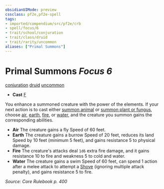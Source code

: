 ```yaml
---
obsidianUIMode: preview
cssclass: pf2e,pf2e-spell
tags:
- imported/compendium/src/pf2e/crb
- spell/focus/6
- trait/school/conjuration
- trait/class/druid
- trait/rarity/uncommon
aliases: ["Primal Summons"]
---
```

# Primal Summons *Focus 6*   
[conjuration](conjuration.md)  [druid](rules/traits/druid.md)  [uncommon](uncommon.md)  

- **Cast** [F](chapter-9-playing-the-game.md#Actions "Free Action") 

You enhance a summoned creature with the power of the elements. If your next action is to cast either [summon animal](summon-animal.md) or [summon plant or fungus](summon-plant-or-fungus.md), choose [air](air.md), [earth](earth.md), [fire](fire.md), or [water](water.md), and the creature you summon gains the corresponding abilities.

- **Air** The creature gains a fly Speed of 60 feet.
- **Earth** The creature gains a burrow Speed of 20 feet, reduces its land Speed by 10 feet (minimum 5 feet), and gains resistance 5 to physical damage.
- **Fire** The creature's attacks deal `1d6` extra fire damage, and it gains resistance 10 to fire and weakness 5 to cold and water.
- **Water** The creature gains a swim Speed of 60 feet, can spend 1 action after a melee attack to attempt a [Shove](rules/actions/shove.md) (ignoring multiple attack penalty), and gains resistance 5 to fire.

*Source: Core Rulebook p. 400*